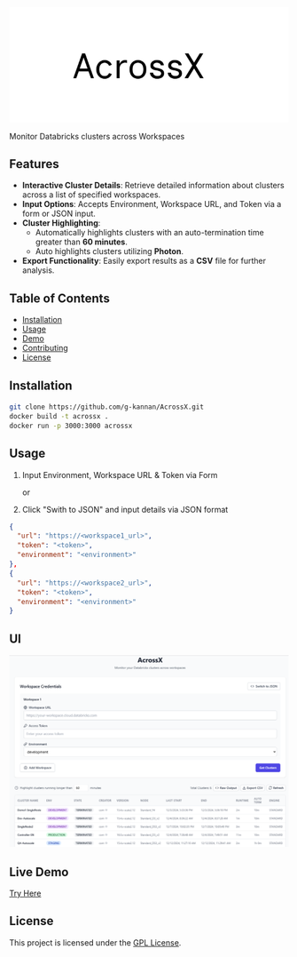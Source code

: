 ![AcrossX](assets/AcrossX.png)

Monitor Databricks clusters across Workspaces

## Features

- **Interactive Cluster Details**: Retrieve detailed information about clusters across a list of specified workspaces.
- **Input Options**: Accepts Environment, Workspace URL, and Token via a form or JSON input.
- **Cluster Highlighting**:
  - Automatically highlights clusters with an auto-termination time greater than **60 minutes**.
  - Auto highlights clusters utilizing **Photon**.
- **Export Functionality**: Easily export results as a **CSV** file for further analysis.

## Table of Contents

- [Installation](#installation)
- [Usage](#usage)
- [Demo](#demo)
- [Contributing](#contributing)
- [License](#license)

## Installation

```bash
git clone https://github.com/g-kannan/AcrossX.git
docker build -t acrossx .
docker run -p 3000:3000 acrossx
```

## Usage
1. Input Environment, Workspace URL & Token via Form

    or

2. Click "Swith to JSON" and input details via JSON format 

```json
{
  "url": "https://<workspace1_url>",
  "token": "<token>",
  "environment": "<environment>"
},
{
  "url": "https://<workspace2_url>",
  "token": "<token>",
  "environment": "<environment>"
}
```

## UI
![AcrossX](assets/AcrossXUI.png)

## Live Demo
[Try Here](https://acrossx.vercel.app/)

## License

This project is licensed under the [GPL License](LICENSE).